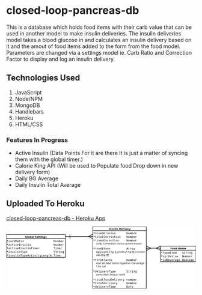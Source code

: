 # closed-loop-pancreas-db
This is a database which holds food items with their carb value that can be used in another model to make insulin deliveries.
The insulin deliveries model takes a blood glucose in and calculates an insulin delivery based on it and the amout of food items added to the form from the food model.
Parameters are changed via a settings model ie. Carb Ratio and Correction Factor to display and log an insulin delivery.

## Technologies Used

  1. JavaScript
  2. Node/NPM
  3. MongoDB
  4. Handlebars
  5. Heroku
  6. HTML/CSS

### Features In Progress
  - Active Insulin (Data Points For it are there It is just a matter of syncing them with the global timer.)
  - Calorie King API (Will be used to Populate food Drop down in new delivery form)
  - Daily BG Average
  - Daily Insulin Total Average

## Uploaded To Heroku

[closed-loop-pancreas-db - Heroku App](https://closed-loop-pancreas.herokuapp.com/)

![erd](ERD.png)
